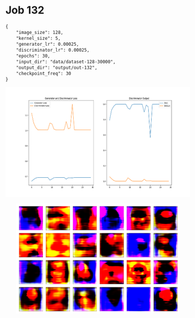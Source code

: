 
Job 132
=======


```
{
    "image_size": 128,
    "kernel_size": 5,
    "generator_lr": 0.00025,
    "discriminator_lr": 0.00025,
    "epochs": 30,
    "input_dir": "data/dataset-128-30000",
    "output_dir": "output/out-132",
    "checkpoint_freq": 30
}
```  
<p align="center">
    <img src="images/plot132.png" height="300"/>
</p>  
<p align="center">
    <img src="images/output132.png" height="300"/>
</p>